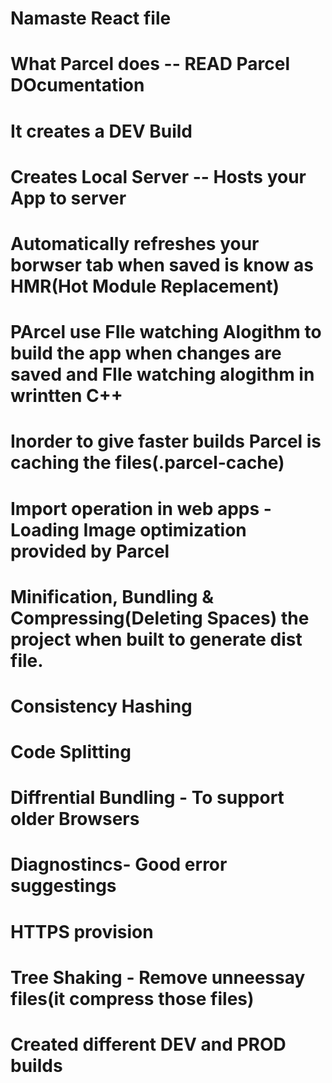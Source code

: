 # Namaste React file

# What Parcel does -- READ Parcel DOcumentation
# It creates a DEV Build
# Creates Local Server -- Hosts your App to server
# Automatically refreshes your borwser tab when saved is know as HMR(Hot Module Replacement)
# PArcel use FIle watching Alogithm to build the app when changes are saved and FIle watching alogithm in wrintten C++
# Inorder to give faster builds Parcel is caching the files(.parcel-cache)
# Import operation in web apps - Loading Image optimization provided by Parcel
# Minification, Bundling & Compressing(Deleting Spaces) the project when built to generate dist file.
# Consistency Hashing
# Code Splitting
# Diffrential Bundling - To support older Browsers
# Diagnostincs- Good error suggestings
# HTTPS provision
# Tree Shaking - Remove unneessay files(it compress those files)
# Created different DEV and PROD builds